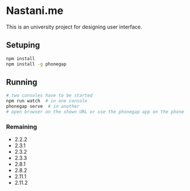 # Nastani.me

This is an university project for designing user interface.

## Setuping

```sh
npm install
npm install -g phonegap
```

## Running
```sh
# two consoles have to be started
npm run watch  # in one console
phonegap serve  # in another
# open browser on the shown URL or use the phonegap app on the phone
```


### Remaining

 - 2.2.2
 - 2.3.1
 - 2.3.2
 - 2.3.3
 - 2.8.1
 - 2.8.2
 - 2.11.1
 - 2.11.2